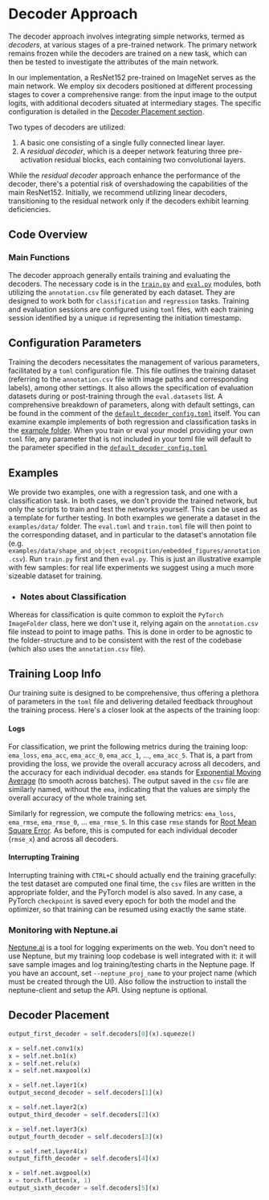 # Decoder Approach

The decoder approach involves integrating simple networks, termed as _decoders_, at various stages of a pre-trained network. The primary network remains frozen while the decoders are trained on a new task, which can then be tested to investigate the attributes of the main network.

In our implementation, a ResNet152 pre-trained on ImageNet serves as the main network. We employ six decoders  positioned at different processing stages to cover a comprehensive range: from the input image to the output logits, with additional decoders situated at intermediary stages. The specific configuration is detailed in the [Decoder Placement section](#decoder-placement).

Two types of decoders are utilized:
1. A basic one consisting of a single fully connected linear layer.
2. A _residual decoder_, which is a deeper network featuring three pre-activation residual blocks, each containing two convolutional layers. 

While the _residual decoder_ approach enhance the performance of the decoder, there's a potential risk of overshadowing the capabilities of the main ResNet152. Initially, we recommend utilizing linear decoders, transitioning to the residual network only if the decoders exhibit learning deficiencies.

## Code Overview 
### Main Functions

The decoder approach generally entails training and evaluating the decoders. The necessary code is in the [`train.py`](train.py) and [`eval.py`](eval.py) modules, both utilizing the `annotation.csv` file generated by each dataset. They are designed to work both for `classification` and `regression` tasks. Training and evaluation sessions are configured using `toml` files, with each training session identified by a unique `id` representing the initiation timestamp.

## Configuration Parameters

Training the decoders necessitates the management of various parameters, facilitated by a `toml` configuration file. This file outlines the training dataset (referring to the `annotation.csv` file with image paths and corresponding labels), among other settings. It also allows the specification of evaluation datasets during or post-training through the `eval.datasets` list. A comprehensive breakdown of parameters, along with default settings, can be found in the comment of the [`default_decoder_config.toml`](default_decoder_config.toml) itself. You can examine example implements of both regression and classification tasks in the [example folder](./examples/). When you train or eval your model providing your own `toml` file, any parameter that is not included in your toml file will default to the parameter specified in the [`default_decoder_config.toml`](./default_decoder_config.toml)


## Examples
We provide two examples, one with a regression task, and one with a classification task. In both cases, we don't provide the trained network, but only the scripts to train and test the networks yourself. This can be used as a template for further testing. 
In both examples we generate a dataset in the `examples/data/` folder. The `eval.toml` and `train.toml` file will then point to the corresponding dataset, and in particular to the dataset's annotation file (e.g. `examples/data/shape_and_object_recognition/embedded_figures/annotation.csv`). Run `train.py` first and then `eval.py`. This is just an illustrative example with few samples: for real life experiments we suggest using a much more sizeable dataset for training.

- ### Notes about Classification ### 
Whereas for classification is quite common to exploit the `PyTorch` `ImageFolder` class, here we don't use it, relying again on the `annotation.csv` file instead to point to image paths. This is done in order to be agnostic to the folder-structure and to be consistent with the rest of the codebase (which also uses the `annotation.csv` file). 


## Training Loop Info
Our training suite is designed to be comprehensive, thus offering a plethora of parameters in the `toml` file and delivering detailed feedback throughout the training process. Here's a closer look at the aspects of the training loop:


#### Logs
For classification, we print the following metrics during the training loop: `ema_loss`, `ema_acc`, `ema_acc_0`, `ema_acc_1`, ..., `ema_acc_5`. That is, a part from providing the loss, we provide the overall accuracy across all decoders, and the accuracy for each individual decoder. `ema` stands for [Exponential Moving Average](https://en.wikipedia.org/wiki/Moving_average) (to smooth across batches).
The output saved in the `csv` file are similarly named, without the `ema`, indicating that the values are simply the overall accuracy of the whole training set.

Similarly for regression, we compute the following metrics: 
`ema_loss`, `ema_rmse`, `ema_rmse_0`, ... `ema_rmse_5`. In this case `rmse` stands for [Root Mean Square Error](https://en.wikipedia.org/wiki/Root-mean-square_deviation). As before, this is computed for each individual decoder (`rmse_x`) and across all decoders.  

#### Interrupting Training
Interrupting training with `CTRL+C` should actually end the training gracefully: the test dataset are computed one final time, the `csv` files are written in the appropriate folder, and the PyTorch model is also saved. In any case, a PyTorch `checkpoint` is saved every epoch for both the model and the optimizer, so that training can be resumed using exactly the same state. 

### Monitoring with Neptune.ai
[Neptune.ai](www.neptune.ai) is a tool for logging experiments on the web. You don't need to use Neptune, but my training loop codebase is well integrated with it: it will save sample images and log training/testing charts in the Neptune page.
If you have an account, set `--neptune_proj_name` to your project name (which must be created through the UI). Also follow the instruction to install the neptune-client and setup the API. Using neptune is optional.  

## Decoder Placement 
```python
output_first_decoder = self.decoders[0](x).squeeze()

x = self.net.conv1(x)
x = self.net.bn1(x)
x = self.net.relu(x)
x = self.net.maxpool(x)

x = self.net.layer1(x)
output_second_decoder = self.decoders[1](x)

x = self.net.layer2(x)
output_third_decoder = self.decoders[2](x)

x = self.net.layer3(x)
output_fourth_decoder = self.decoders[3](x)

x = self.net.layer4(x)
output_fifth_decoder = self.decoders[4](x)

x = self.net.avgpool(x)
x = torch.flatten(x, 1)
output_sixth_decoder = self.decoders[5](x)
``` 

